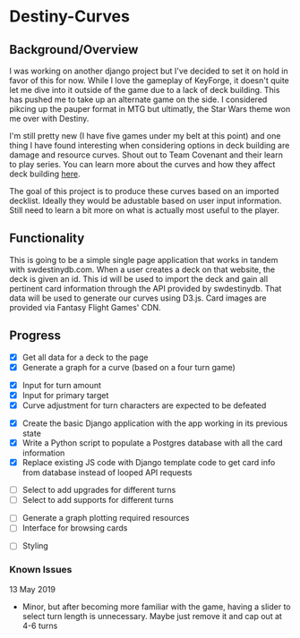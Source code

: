 # Destiny-Curves

## Background/Overview
I was working on another django project but I've decided to set it on hold in favor of this for now. While I love the gameplay of KeyForge, it doesn't quite let me dive into it outside of the game due to a lack of deck building. This has pushed me to take up an alternate game on the side. I considered pikcing up the pauper format in MTG but ultimatly, the Star Wars theme won me over with Destiny.

I'm still pretty new (I have five games under my belt at this point) and one thing I have found interesting when considering options in deck building are damage and resource curves. Shout out to Team Covenant and their learn to play series. You can learn more about the curves and how they affect deck building [here](https://www.youtube.com/watch?v=u2UXHAMUfFY&list=PLmHifZPFC_JtcmsxaciHHf8FEonoV6KOL&index=6). 

The goal of this project is to produce these curves based on an imported decklist. Ideally they would be adustable based on user input information. Still need to learn a bit more on what is actually most useful to the player.

## Functionality

This is going to be a simple single page application that works in tandem with swdestinydb.com. When a user creates a deck on that website, the deck is given an id. This id will be used to import the deck and gain all pertinent card information through the API provided by swdestinydb. That data will be used to generate our curves using D3.js. Card images are provided via Fantasy Flight Games' CDN.

## Progress

- [x] Get all data for a deck to the page
- [x] Generate a graph for a curve (based on a four turn game)

* [x] Input for turn amount
* [x] Input for primary target
* [x] Curve adjustment for turn characters are expected to be defeated 

- [x] Create the basic Django application with the app working in its previous state
- [x] Write a Python script to populate a Postgres database with all the card information
- [x] Replace existing JS code with Django template code to get card info from database instead of looped API requests

* [ ] Select to add upgrades for different turns
* [ ] Select to add supports for different turns

- [ ] Generate a graph plotting required resources 
- [ ] Interface for browsing cards

* [ ] Styling


### Known Issues
13 May 2019
-   Minor, but after becoming more familiar with the game, having a slider to select turn length is 
    unnecessary. Maybe just remove it and cap out at 4-6 turns
